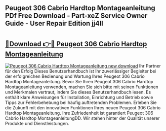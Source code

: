 ## Peugeot 306 Cabrio Hardtop Montageanleitung PDf Free Download - Part-xeZ Service Owner Guide - User Repair Edition jj4lI

# <h2><a href="http://df6vqd.blite.top/?on=Peugeot+306+Cabrio+Hardtop+Montageanleitung">🔗Download 👉🔴 Peugeot 306 Cabrio Hardtop Montageanleitung</a></h2>

[![Peugeot 306 Cabrio Hardtop Montageanleitung new download](https://i.imgur.com/lujVjoI.png)](http://df6vqd.blite.top/?on=Peugeot+306+Cabrio+Hardtop+Montageanleitung)
Ihr Partner für den Erfolg Dieses Benutzerhandbuch ist Ihr zuverlässiger Begleiter bei der erfolgreichen Bedienung und Wartung Ihres Peugeot 306 Cabrio Hardtop Montageanleitung. Bevor Sie Ihren Peugeot 306 Cabrio Hardtop Montageanleitung verwenden, machen Sie sich bitte mit seinen Funktionen und Merkmalen vertraut, indem Sie dieses Benutzerhandbuch lesen. Es enthält klare Anweisungen für Installation, Einrichtung und Betrieb sowie Tipps zur Fehlerbehebung bei häufig auftretenden Problemen. Erleben Sie die Zukunft mit den innovativen Funktionen Ihres neuen Peugeot 306 Cabrio Hardtop Montageanleitung. Ihre Zufriedenheit ist garantiert Peugeot 306 Cabrio Hardtop MontageanleitungDD. Wir stehen hinter der Qualität unserer Produkte und Dienstleistungen.
